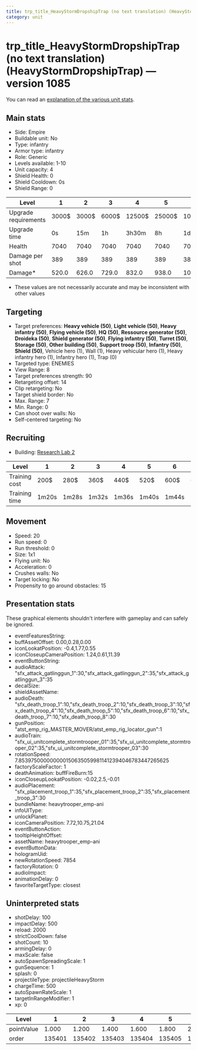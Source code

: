 ```yaml
---
title: trp_title_HeavyStormDropshipTrap (no text translation) (HeavyStormDropshipTrap)
category: unit
---
```


# trp_title_HeavyStormDropshipTrap (no text translation) (HeavyStormDropshipTrap) — version 1085

You can read an [explanation  of the various unit stats](unitexplained.md).

## Main stats

  * Side: Empire
  * Buildable unit: No
  * Type: infantry
  * Armor type: infantry
  * Role: Generic
  * Levels available: 1-10
  * Unit capacity: 4
  * Shield Health: 0
  * Shield Cooldown: 0s
  * Shield Range: 0

|Level               |1    |2    |3    |4     |5     |6      |7      |8      |9       |10      |
|--------------------|-----|-----|-----|------|------|-------|-------|-------|--------|--------|
|Upgrade requirements|3000$|3000$|6000$|12500$|25000$|100000$|160000$|320000$|1000000$|1750000$|
|Upgrade time        |0s   |15m  |1h   |3h30m |8h    |1d     |2d     |3d12h  |5d      |1w2d    |
|Health              |7040 |7040 |7040 |7040  |7040  |7040   |7040   |7680   |8320    |9600    |
|Damage per shot     |389  |389  |389  |389   |389   |389    |389    |425    |460     |531     |
|Damage*             |520.0|626.0|729.0|832.0 |938.0 |1041.0 |1144.0 |1250.0 |1352.0  |1561.0  |

* These values are not necessarily accurate and may be inconsistent with other values

## Targeting

  * Target preferences: **Heavy vehicle (50)**, **Light vehicle (50)**, **Heavy infantry (50)**, **Flying vehicle (50)**, **HQ (50)**, **Ressource generator (50)**, **Droideka (50)**, **Shield generator (50)**, **Flying infantry (50)**, **Turret (50)**, **Storage (50)**, **Other building (50)**, **Support troop (50)**, **Infantry (50)**, **Shield (50)**, Vehicle hero (1), Wall (1), Heavy vehicular hero (1), Heavy infantry hero (1), Infantry hero (1), Trap (0)
  * Targeted type: ENEMIES
  * View Range: 8
  * Target preferences strength: 90
  * Retargeting offset: 14
  * Clip retargeting: No
  * Target shield border: No
  * Max. Range: 7
  * Min. Range: 0
  * Can shoot over walls: No
  * Self-centered targeting: No

## Recruiting

  * Building: [Research Lab 2](empireOffenseLab.html)

|Level        |1    |2    |3    |4    |5    |6    |7    |8    |9    |10  |
|-------------|-----|-----|-----|-----|-----|-----|-----|-----|-----|----|
|Training cost|200$ |280$ |360$ |440$ |520$ |600$ |680$ |800$ |840$ |920$|
|Training time|1m20s|1m28s|1m32s|1m36s|1m40s|1m44s|1m48s|1m52s|1m56s|2m  |

## Movement

  * Speed: 20
  * Run speed: 0
  * Run threshold: 0
  * Size: 1x1
  * Flying unit: No
  * Acceleration: 0
  * Crushes walls: No
  * Target locking: No
  * Propensity to go around obstacles: 15

## Presentation stats

These graphical elements shouldn't interfere with gameplay and can safely be ignored.

  * eventFeaturesString: 
  * buffAssetOffset: 0.00,0.28,0.00
  * iconLookatPosition: -0.4,1.77,0.55
  * iconCloseupCameraPosition: 1.24,0.61,11.39
  * eventButtonString: 
  * audioAttack: "sfx_attack_gatlinggun_1":30,"sfx_attack_gatlinggun_2":35,"sfx_attack_gatlinggun_3":35
  * decalSize: 
  * shieldAssetName: 
  * audioDeath: "sfx_death_troop_1":10,"sfx_death_troop_2":10,"sfx_death_troop_3":10,"sfx_death_troop_4":10,"sfx_death_troop_5":10,"sfx_death_troop_6":10,"sfx_death_troop_7":10,"sfx_death_troop_8":30
  * gunPosition: "atst_emp_rig_MASTER_MOVER/atst_emp_rig_locator_gun":1
  * audioTrain: "sfx_ui_unitcomplete_stormtrooper_01":35,"sfx_ui_unitcomplete_stormtrooper_02":35,"sfx_ui_unitcomplete_stormtrooper_03":30
  * rotationSpeed: 7.8539750000000001506350599811412394046783447265625
  * factoryScaleFactor: 1
  * deathAnimation: buffFireBurn:15
  * iconCloseupLookatPosition: -0.02,2.5,-0.01
  * audioPlacement: "sfx_placement_troop_1":35,"sfx_placement_troop_2":35,"sfx_placement_troop_3":30
  * bundleName: heavytrooper_emp-ani
  * infoUIType: 
  * unlockPlanet: 
  * iconCameraPosition: 7.72,10.75,21.04
  * eventButtonAction: 
  * tooltipHeightOffset: 
  * assetName: heavytrooper_emp-ani
  * eventButtonData: 
  * hologramUid: 
  * newRotationSpeed: 7854
  * factoryRotation: 0
  * audioImpact: 
  * animationDelay: 0
  * favoriteTargetType: closest

## Uninterpreted stats

  * shotDelay: 100
  * impactDelay: 500
  * reload: 2000
  * strictCoolDown: false
  * shotCount: 10
  * armingDelay: 0
  * maxScale: false
  * autoSpawnSpreadingScale: 1
  * gunSequence: 1
  * splash: 0
  * projectileType: projectileHeavyStorm
  * chargeTime: 500
  * autoSpawnRateScale: 1
  * targetInRangeModifier: 1
  * xp: 0

|Level     |1     |2     |3     |4     |5     |6     |7     |8     |9     |10    |
|----------|------|------|------|------|------|------|------|------|------|------|
|pointValue|1.000 |1.200 |1.400 |1.600 |1.800 |2.000 |2.200 |2.400 |2.600 |3.000 |
|order     |135401|135402|135403|135404|135405|135406|135407|135408|135409|135410|


